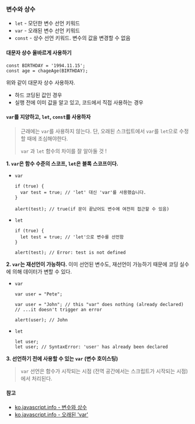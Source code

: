 ### 변수와 상수

- `let` - 모던한 변수 선언 키워드
- `var` - 오래된 변수 선언 키워드
- `const` - 상수 선언 키워드. 변수의 값을 변경할 수 없음

#### 대문자 상수 올바르게 사용하기

```
const BIRTHDAY = '1994.11.15';
const age = chageAge(BIRTHDAY); 
```
위와 같이 대문자 상수 사용하자.

- 하드 코딩된 값인 경우
- 실행 전에 이미 값을 알고 있고, 코드에서 직접 사용하는 경우

#### `var`를 지양하고, `let`, `const`를 사용하자
> 근래에는 `var`를 사용하지 않는다. 단, 오래된 스크립트에서 `var`를 `let`으로 수정할 때에 조심해야한다. 
>
> `var` 과 `let` 함수의 차이를 잘 알아둘 것 !

**1. `var`은 함수 수준의 스코프, `let`은 블록 스코프이다.**
- `var`
    ```
    if (true) {
      var test = true; // 'let' 대신 'var'를 사용했습니다.
    }
    
    alert(test); // true(if 문이 끝났어도 변수에 여전히 접근할 수 있음)
    ```

- `let`
    ```
    if (true) {
      let test = true; // 'let'으로 변수를 선언함
    }
    
    alert(test); // Error: test is not defined
    ```

**2. `var`는 재선언이 가능하다.**
이미 선언된 변수도, 재선언이 가능하기 때문에 코딩 실수에 의해 데이터가 변할 수 있다.

- `var`
    ```
    var user = "Pete";
    
    var user = "John"; // this "var" does nothing (already declared)
    // ...it doesn't trigger an error
    
    alert(user); // John
    ```
- `let`
    ```
    let user;
    let user; // SyntaxError: 'user' has already been declared
    ```
  
**3. 선언하기 전에 사용할 수 있는 `var` (변수 호이스팅)**
> `var` 선언은 함수가 시작되는 시점 (전역 공간에서는 스크립트가 시작되는 시점)에서 처리된다.

#### 참고
- [ko.javascript.info - 변수와 상수](https://ko.javascript.info/variables)
- [ko.javascript.info - 오래된 'var'](https://ko.javascript.info/var)